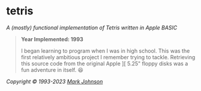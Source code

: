 # tetris

*A (mostly) functional implementation of Tetris written in Apple BASIC*

> **Year Implemented: 1993**
>
> I began learning to program when I was in high school. This was the first relatively ambitious project I remember trying to tackle.  Retrieving this source code from the original Apple \]\[ 5.25" floppy disks was a fun adventure in itself. :laughing:

*Copyright © 1993-2023 [Mark Johnson](http://www.markallenjohnson.com)*
